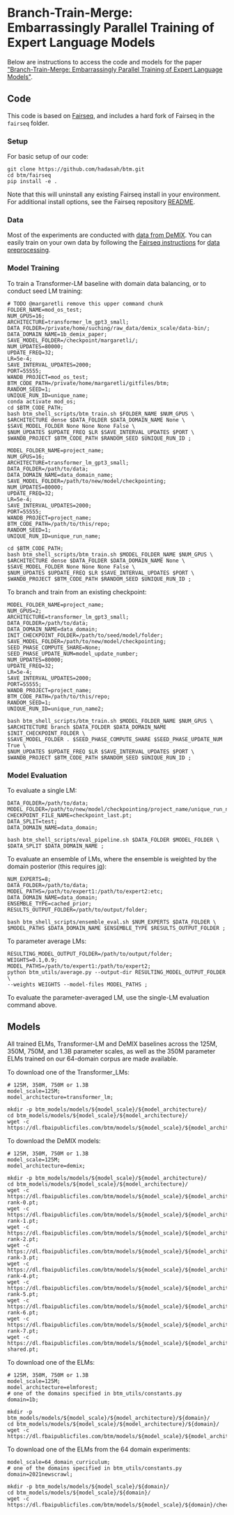# Branch-Train-Merge: Embarrassingly Parallel Training of Expert Language Models

Below are instructions to access the code and models for the paper ["Branch-Train-Merge: Embarrassingly Parallel Training of Expert Language Models"](https://arxiv.org/abs/2208.03306).


## Code

This code is based on [Fairseq](https://github.com/facebookresearch/fairseq), and includes a hard fork of Fairseq in the `fairseq` folder. 


### Setup
For basic setup of our code:

    git clone https://github.com/hadasah/btm.git
    cd btm/fairseq
    pip install -e .

Note that this will uninstall any existing Fairseq install in your environment. For additional install options, see the Fairseq repository [README](https://github.com/facebookresearch/fairseq).

### Data
Most of the experiments are conducted with [data from DeMIX](https://github.com/kernelmachine/demix-data).
You can easily train on your own data by following the [Fairseq instructions](https://fairseq.readthedocs.io/en/latest/getting_started.html#data-pre-processing) for [data preprocessing](https://fairseq.readthedocs.io/en/latest/command_line_tools.html#fairseq-preprocess).

### Model Training
To train a Transformer-LM baseline with domain data balancing, or to conduct seed LM training:

    # TODO @margaretli remove this upper command chunk
    FOLDER_NAME=mod_os_test;
    NUM_GPUS=16;
    ARCHITECTURE=transformer_lm_gpt3_small;
    DATA_FOLDER=/private/home/suching/raw_data/demix_scale/data-bin/;
    DATA_DOMAIN_NAME=1b_demix_paper;
    SAVE_MODEL_FOLDER=/checkpoint/margaretli/;
    NUM_UPDATES=80000;
    UPDATE_FREQ=32;
    LR=5e-4;
    SAVE_INTERVAL_UPDATES=2000;
    PORT=55555;
    WANDB_PROJECT=mod_os_test;
    BTM_CODE_PATH=/private/home/margaretli/gitfiles/btm;
    RANDOM_SEED=1;
    UNIQUE_RUN_ID=unique_name;
    conda activate mod_os;
    cd $BTM_CODE_PATH;
    bash btm_shell_scripts/btm_train.sh $FOLDER_NAME $NUM_GPUS \
    $ARCHITECTURE dense $DATA_FOLDER $DATA_DOMAIN_NAME None \
    $SAVE_MODEL_FOLDER None None None False \
    $NUM_UPDATES $UPDATE_FREQ $LR $SAVE_INTERVAL_UPDATES $PORT \
    $WANDB_PROJECT $BTM_CODE_PATH $RANDOM_SEED $UNIQUE_RUN_ID ;
    
    MODEL_FOLDER_NAME=project_name;
    NUM_GPUS=16;
    ARCHITECTURE=transformer_lm_gpt3_small;
    DATA_FOLDER=/path/to/data;
    DATA_DOMAIN_NAME=data_domain_name;
    SAVE_MODEL_FOLDER=/path/to/new/model/checkpointing;
    NUM_UPDATES=80000;
    UPDATE_FREQ=32;
    LR=5e-4;
    SAVE_INTERVAL_UPDATES=2000;
    PORT=55555;
    WANDB_PROJECT=project_name;
    BTM_CODE_PATH=/path/to/this/repo;
    RANDOM_SEED=1;
    UNIQUE_RUN_ID=unique_run_name;

    cd $BTM_CODE_PATH;
    bash btm_shell_scripts/btm_train.sh $MODEL_FOLDER_NAME $NUM_GPUS \
    $ARCHITECTURE dense $DATA_FOLDER $DATA_DOMAIN_NAME None \
    $SAVE_MODEL_FOLDER None None None False \
    $NUM_UPDATES $UPDATE_FREQ $LR $SAVE_INTERVAL_UPDATES $PORT \
    $WANDB_PROJECT $BTM_CODE_PATH $RANDOM_SEED $UNIQUE_RUN_ID ;

To branch and train from an existing checkpoint:

    MODEL_FOLDER_NAME=project_name;
    NUM_GPUS=2;
    ARCHITECTURE=transformer_lm_gpt3_small;
    DATA_FOLDER=/path/to/data;
    DATA_DOMAIN_NAME=data_domain;
    INIT_CHECKPOINT_FOLDER=/path/to/seed/model/folder;
    SAVE_MODEL_FOLDER=/path/to/new/model/checkpointing;
    SEED_PHASE_COMPUTE_SHARE=None;
    SEED_PHASE_UPDATE_NUM=model_update_number;
    NUM_UPDATES=80000;
    UPDATE_FREQ=32;
    LR=5e-4;
    SAVE_INTERVAL_UPDATES=2000;
    PORT=55555;
    WANDB_PROJECT=project_name;
    BTM_CODE_PATH=/path/to/this/repo;
    RANDOM_SEED=1;
    UNIQUE_RUN_ID=unique_run_name2;

    bash btm_shell_scripts/btm_train.sh $MODEL_FOLDER_NAME $NUM_GPUS \
    $ARCHITECTURE branch $DATA_FOLDER $DATA_DOMAIN_NAME $INIT_CHECKPOINT_FOLDER \
    $SAVE_MODEL_FOLDER . $SEED_PHASE_COMPUTE_SHARE $SEED_PHASE_UPDATE_NUM True \
    $NUM_UPDATES $UPDATE_FREQ $LR $SAVE_INTERVAL_UPDATES $PORT \
    $WANDB_PROJECT $BTM_CODE_PATH $RANDOM_SEED $UNIQUE_RUN_ID ;

### Model Evaluation

To evaluate a single LM:

    DATA_FOLDER=/path/to/data;
    MODEL_FOLDER=/path/to/new/model/checkpointing/project_name/unique_run_name;
    CHECKPOINT_FILE_NAME=checkpoint_last.pt;
    DATA_SPLIT=test;
    DATA_DOMAIN_NAME=data_domain;

    bash btm_shell_scripts/eval_pipeline.sh $DATA_FOLDER $MODEL_FOLDER \
    $DATA_SPLIT $DATA_DOMAIN_NAME ;


To evaluate an ensemble of LMs, where the ensemble is weighted by the domain posterior (this requires [jq](https://stedolan.github.io/jq/)):

    NUM_EXPERTS=8;
    DATA_FOLDER=/path/to/data;
    MODEL_PATHS=/path/to/expert1:/path/to/expert2:etc;
    DATA_DOMAIN_NAME=data_domain;
    ENSEMBLE_TYPE=cached_prior;
    RESULTS_OUTPUT_FOLDER=/path/to/output/folder;

    bash btm_shell_scripts/ensemble_eval.sh $NUM_EXPERTS $DATA_FOLDER \
    $MODEL_PATHS $DATA_DOMAIN_NAME $ENSEMBLE_TYPE $RESULTS_OUTPUT_FOLDER ;

To parameter average LMs:

    RESULTING_MODEL_OUTPUT_FOLDER=/path/to/output/folder;
    WEIGHTS=0.1,0.9;
    MODEL_PATHS=/path/to/expert1:/path/to/expert2;
    python btm_utils/average.py --output-dir RESULTING_MODEL_OUTPUT_FOLDER \
    --weights WEIGHTS --model-files MODEL_PATHS ;

To evaluate the parameter-averaged LM, use the single-LM evaluation command above.


## Models 
All trained ELMs, Transformer-LM and DeMIX baselines across the 125M, 350M, 750M, and 1.3B parameter scales, as well as the 350M parameter ELMs trained on our 64-domain corpus are made available. 

To download one of the Transformer_LMs:
    
    # 125M, 350M, 750M or 1.3B
    model_scale=125M;
    model_architecture=transformer_lm;

    mkdir -p btm_models/models/${model_scale}/${model_architecture}/
    cd btm_models/models/${model_scale}/${model_architecture}/
    wget -c https://dl.fbaipublicfiles.com/btm/models/${model_scale}/${model_architecture}/checkpoint_last.pt

To download the DeMIX models:

    # 125M, 350M, 750M or 1.3B
    model_scale=125M;
    model_architecture=demix;

    mkdir -p btm_models/models/${model_scale}/${model_architecture}/
    cd btm_models/models/${model_scale}/${model_architecture}/
    wget -c https://dl.fbaipublicfiles.com/btm/models/${model_scale}/${model_architecture}/checkpoint_last-rank-0.pt;
    wget -c https://dl.fbaipublicfiles.com/btm/models/${model_scale}/${model_architecture}/checkpoint_last-rank-1.pt;
    wget -c https://dl.fbaipublicfiles.com/btm/models/${model_scale}/${model_architecture}/checkpoint_last-rank-2.pt;
    wget -c https://dl.fbaipublicfiles.com/btm/models/${model_scale}/${model_architecture}/checkpoint_last-rank-3.pt;
    wget -c https://dl.fbaipublicfiles.com/btm/models/${model_scale}/${model_architecture}/checkpoint_last-rank-4.pt;
    wget -c https://dl.fbaipublicfiles.com/btm/models/${model_scale}/${model_architecture}/checkpoint_last-rank-5.pt;
    wget -c https://dl.fbaipublicfiles.com/btm/models/${model_scale}/${model_architecture}/checkpoint_last-rank-6.pt;
    wget -c https://dl.fbaipublicfiles.com/btm/models/${model_scale}/${model_architecture}/checkpoint_last-rank-7.pt;
    wget -c https://dl.fbaipublicfiles.com/btm/models/${model_scale}/${model_architecture}/checkpoint_last-shared.pt;

To download one of the ELMs:
    
    # 125M, 350M, 750M or 1.3B
    model_scale=125M;
    model_architecture=elmforest;
    # one of the domains specified in btm_utils/constants.py
    domain=1b;

    mkdir -p btm_models/models/${model_scale}/${model_architecture}/${domain}/
    cd btm_models/models/${model_scale}/${model_architecture}/${domain}/
    wget -c https://dl.fbaipublicfiles.com/btm/models/${model_scale}/${model_architecture}/${domain}/checkpoint_last.pt

To download one of the ELMs from the 64 domain experiments:
    
    model_scale=64_domain_curriculum;
    # one of the domains specified in btm_utils/constants.py
    domain=2021newscrawl;

    mkdir -p btm_models/models/${model_scale}/${domain}/
    cd btm_models/models/${model_scale}/${domain}/
    wget -c https://dl.fbaipublicfiles.com/btm/models/${model_scale}/${domain}/checkpoint_last.pt